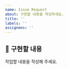 ```yaml
---
name: Issue Request
about: 구현할 내용을 작성하세요.
title: ''
labels: ''
assignees: ''
---
```


## 🌱 구현할 내용
작업할 내용을 작성해 주세요.
